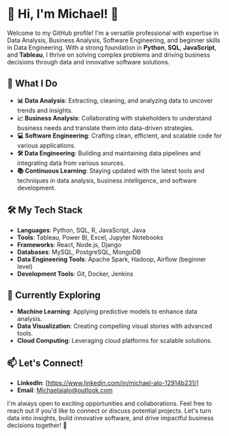 # 👋 Hi, I'm Michael! 🚀

Welcome to my GitHub profile! I'm a versatile professional with expertise in Data Analysis, Business Analysis, Software Engineering, and beginner skills in Data Engineering. With a strong foundation in **Python**, **SQL**, **JavaScript**, and **Tableau**, I thrive on solving complex problems and driving business decisions through data and innovative software solutions.

## 🌟 What I Do
- **📊 Data Analysis**: Extracting, cleaning, and analyzing data to uncover trends and insights.
- **📈 Business Analysis**: Collaborating with stakeholders to understand business needs and translate them into data-driven strategies.
- **💻 Software Engineering**: Crafting clean, efficient, and scalable code for various applications.
- **🛠️ Data Engineering**: Building and maintaining data pipelines and integrating data from various sources.
- **📚 Continuous Learning**: Staying updated with the latest tools and techniques in data analysis, business intelligence, and software development.

## 🛠️ My Tech Stack
- **Languages**: Python, SQL, R, JavaScript, Java
- **Tools**: Tableau, Power BI, Excel, Jupyter Notebooks
- **Frameworks**: React, Node.js, Django
- **Databases**: MySQL, PostgreSQL, MongoDB
- **Data Engineering Tools**: Apache Spark, Hadoop, Airflow (beginner level)
- **Development Tools**: Git, Docker, Jenkins

## 🌱 Currently Exploring
- **Machine Learning**: Applying predictive models to enhance data analysis.
- **Data Visualization**: Creating compelling visual stories with advanced tools.
- **Cloud Computing**: Leveraging cloud platforms for scalable solutions.

## 📫 Let's Connect!
- **LinkedIn**: [https://www.linkedin.com/in/michael-alo-12914b231/]
- **Email**: Michaelaialo@outlook.com

I'm always open to exciting opportunities and collaborations. Feel free to reach out if you'd like to connect or discuss potential projects. Let's turn data into insights, build innovative software, and drive impactful business decisions together! 🚀




